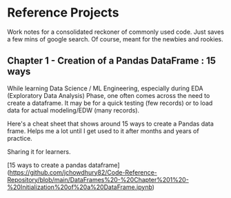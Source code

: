 # Reference Projects
Work notes for a consolidated reckoner of commonly used code. Just saves a few mins of google search. Of course, meant for the newbies and rookies. 


## Chapter 1 - Creation of a Pandas DataFrame : 15 ways

While learning Data Science / ML Engineering, especially during EDA (Exploratory Data Analysis) Phase,  one often comes across the need to create a dataframe. 
It may be for a quick testing (few records) or to load data for actual modeling/EDW (many records).

Here's a cheat sheet that shows around 15 ways to create a Pandas data frame. Helps me a lot until I get used to it after months and years of practice. 

Sharing it for learners. 

[15 ways to create a pandas dataframe] (https://github.com/jchowdhury82/Code-Reference-Repository/blob/main/DataFrames%20-%20Chapter%201%20-%20Initialization%20of%20a%20DataFrame.ipynb)
